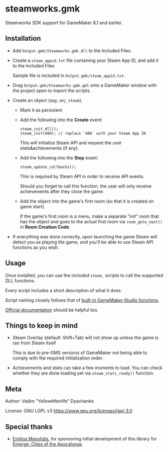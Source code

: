 # steamworks.gmk
Steamworks SDK support for GameMaker 8.1 and earlier.

## Installation
* Add `Output.gmk/Steamworks.gmk.dll` to the Included Files.
* Create a `steam_appid.txt` file containing your Steam App ID, and add it to the Included Files
	
	Sample file is included in `Output.gmk/steam_appid.txt`.
* Drag `Output.gmk/Steamworks.gmk.gml` onto a GameMaker window with the project open to import the scripts.
* Create an object (say, `obj_steam`),
	* Mark it as persistent
	* Add the following into the **Create** event:
		
		```
		steam_init_dll();
		steam_init(480); // replace `480` with your Steam App ID
		```
		This will initialize Steam API and request the user stats&achievements (if any).
		
	* Add the following into the **Step** event:
		
		```
		steam_update_callbacks();
		```
		This is required by Steam API in order to receive API events.
		
		Should you forget to call this function, the user will only receive achievements after they close the game.
		
	* Add the object into the game's first room (so that it is created on game start).
		
		If the game's first room is a menu, make a separate "init" room that has the object and goes to the actual first room via `room_goto_next()` in **Room Creation Code**.

*	If everything was done correctly, upon launching the game Steam will detect you as playing the game, and you'll be able to use Steam API functions as you wish.

## Usage

Once installed, you can use the included `steam_` scripts to call the supported DLL functions.

Every script includes a short description of what it does.

Script naming closely follows that of [built-in GameMaker-Studio functions](http://docs.yoyogames.com/).

[Official documentation](https://partner.steamgames.com/home/steamworks) should be helpful too.

## Things to keep in mind
*	Steam Overlay (default: Shift+Tab) will not show up unless the game is ran from Steam itself
	
	This is due to pre-GMS versions of GameMaker not being able to comply with the required initialization order.
	
*	Achievements and stats can take a few moments to load. You can check whether they are done loading yet via `steam_stats_ready()` function.

## Meta
Author: Vadim "YellowAfterlife" Dyachenko

License: GNU LGPL v3 https://www.gnu.org/licenses/lgpl-3.0

## Special thanks

* [Emilios Manolidis](http://emilvdweller.wix.com/), for sponsoring initial development of this library for [Emerge: Cities of the Apocalypse](http://store.steampowered.com/app/457600/).
